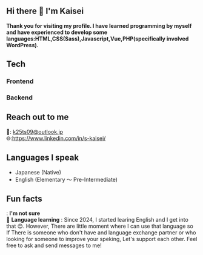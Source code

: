 ## Hi there 👋 I'm Kaisei
**Thank you for visiting my profile. I have learned programming by myself and have experienced to develop some languages:HTML,CSS(Sass),Javascript,Vue,PHP(specifically involved WordPress).**

## Tech
### Frontend
### Backend

## Reach out to me
📩: k25ts09@outlook.jp  
🌐:https://www.linkedin.com/in/s-kaisei/


## Languages I speak
- Japanese (Native)  
- English (Elementary ～ Pre-Intermediate) 
  


## Fun facts
: **I'm not sure**  
🌱 **Language learning** : Since 2024, I started learing English and I get into that 😊. However, There are little moment where I can use that language so If There is someone who don't have and language exchange partner or who looking for someone to improve your speking, Let's support each other. Feel free to ask and send messages to me!

<!--
**k-datacloud/k-datacloud** is a ✨ _special_ ✨ repository because its `README.md` (this file) appears on your GitHub profile.

Here are some ideas to get you started:

- 🔭 I’m currently working on ...
- 🌱 I’m currently learning ...
- 👯 I’m looking to collaborate on ...
- 🤔 I’m looking for help with ...
- 💬 Ask me about ...
- 📫 How to reach me: ...
- 😄 Pronouns: ...
- ⚡ Fun fact: ...
-->

